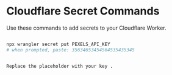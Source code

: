 # Cloudflare Secret Commands

Use these commands to add  secrets to your Cloudflare Worker.

```bash

npx wrangler secret put PEXELS_API_KEY
# when prompted, paste: 35634653454564535435345


Replace the placeholder with your key .
